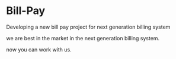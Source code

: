 # Bill-Pay
Developing a new bill pay project for next generation billing system


we are best in the market in the next generation billing system.

now you can work with us.

